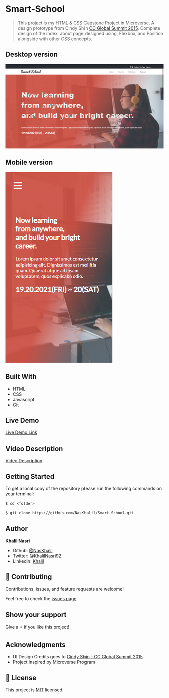 # Smart-School

> This project is my HTML & CSS Capstone Project in Microverse.
A design prototype from Cindy Shin [CC Global Summit 2015](https://www.behance.net/gallery/29845175/CC-Global-Summit-2015).
Complete design of the index, about page designed using, Flexbox, and Position alongside with other CSS concepts.

## Desktop version

![screenshot](./media/desktop_v_screenshot.png)

## Mobile version

![screenshot](./media/mobile_v_screenshot.png)

## Built With

- HTML
- CSS
- Javascript
- Git

## Live Demo
[Live Demo Link](https://naskhalil.github.io/Smart-School)


## Video Description
[Video Description](https://www.loom.com/share/fc18258ba28948b3a99bbc4408dfcddc)

## Getting Started

To get a local copy of the repository please run the following commands on your terminal:

```
$ cd <folder>
```

```
$ git clone https://github.com/NasKhalil/Smart-School.git
```

## Author

**Khalil Nasri**

- Github: [@NasKhalil](https://github.com/NasKhalil)
- Twitter: [@KhalilNasri92](https://twitter.com/KhalilNasri92)
- Linkedin: [Khalil](https://www.linkedin.com/in/nasri-khalil-androdev/)

## 🤝 Contributing

Contributions, issues, and feature requests are welcome!

Feel free to check the [issues page](../../issues/).

## Show your support

Give a ⭐️ if you like this project!

## Acknowledgments

- UI Design Credits goes to [Cindy Shin - CC Global Summit 2015](https://www.behance.net/gallery/29845175/CC-Global-Summit-2015)
- Project inspired by Microverse Program

## 📝 License

This project is [MIT](./MIT.md) licensed.
